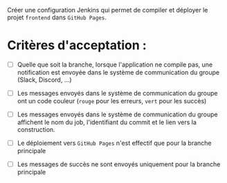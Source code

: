 Créer une configuration Jenkins qui permet de compiler et déployer le projet `frontend` dans `GitHub Pages`.

# Critères d'acceptation :

* [ ] Quelle que soit la branche, lorsque l'application ne compile pas, une notification est envoyée dans le système de communication du groupe (Slack, Discord, ...)
* [ ] Les messages envoyés dans le système de communication du groupe ont un code couleur (`rouge` pour les erreurs, `vert` pour les succès)
* [ ] Les messages envoyés dans le système de communication du groupe affichent le nom du job, l'identifiant du commit et le lien vers la construction.
* [ ] Le déploiement vers `GitHub Pages` n'est effectif que pour la branche principale
* [ ] Les messages de succès ne sont envoyés uniquement pour la branche principale



